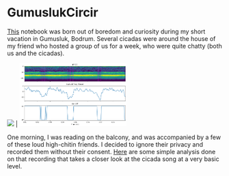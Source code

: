 # GumuslukCircir

[This](https://colab.research.google.com/drive/155cOa_UTWLd2UxtfXnM8tfmujoJI3o9H?usp=sharing) notebook was born out of boredom and curiosity during my short vacation in Gumusluk, Bodrum.
Several cicadas were around the house of my friend who hosted a group of us for a week, who were quite chatty (both us and the cicadas).

<img src="/readmeimages/readme1.jpg" width="250"> | <img src="/readmeimages/readme2.png" width="250">

One morning, I was reading on the balcony, and was accompanied by a few of these loud high-chitin friends. I decided to ignore their privacy and recorded them without their consent.
[Here](https://colab.research.google.com/drive/155cOa_UTWLd2UxtfXnM8tfmujoJI3o9H?usp=sharing) are some simple analysis done on that recording that takes a closer look at the cicada song at a very basic level.

